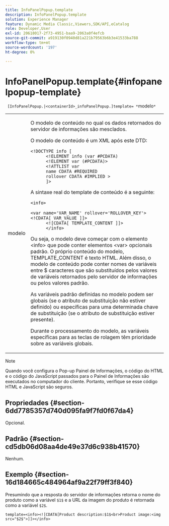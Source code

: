 ```yaml
---
title: InfoPanelPopup.template
description: InfoPanelPopup.template
solution: Experience Manager
feature: Dynamic Media Classic,Viewers,SDK/API,eCatalog
role: Developer,User
exl-id: 20618017-2f73-4951-baa9-2063a0f4efcb
source-git-commit: a919130f0940d81a221b79563b6b3e41533ba788
workflow-type: tm+mt
source-wordcount: '197'
ht-degree: 0%

---
```


# InfoPanelPopup.template{#infopanelpopup-template}

` [InfoPanelPopup.|<containerId>_infoPanelPopup.]template= *`modelo`*`

<table id="table_A6B1B446A7AE4A4A8B552C07EC88E518"> 
 <tbody> 
  <tr> 
   <td> <p> <span class="codeph"><span class="varname"> modelo</span></span> </p> </td> 
   <td> <p>O modelo de conteúdo no qual os dados retornados do servidor de informações são mesclados. </p> <p>O modelo de conteúdo é um XML após este DTD: </p> <p> <code>&lt;!DOCTYPE&nbsp;info&nbsp;[
      &lt;!ELEMENT&nbsp;info&nbsp;(var&nbsp;#PCDATA)
      &lt;!ELEMENT&nbsp;var&nbsp;(#PCDATA)&gt;
      &lt;!ATTLIST&nbsp;var&nbsp;
      name&nbsp;CDATA&nbsp;#REQUIRED
      rollover&nbsp;CDATA&nbsp;#IMPLIED&nbsp;&gt;
      ]&gt;</code> </p> <p>A sintaxe real do template de conteúdo é a seguinte: </p> <p> <code>&lt;info&gt;
      &lt;var&nbsp;name='VAR_NAME'&nbsp;rollover='ROLLOVER_KEY'&gt;&lt;!CDATA[&nbsp;VAR_VALUE&nbsp;]]&gt;
      &lt;![CDATA[&nbsp;TEMPLATE_CONTENT&nbsp;]]&gt;
      &lt;/info&gt;</code> </p> <p>Ou seja, o modelo deve começar com o elemento <span class="codeph"> &lt;info&gt;</span> que pode conter elementos <span class="codeph"> &lt;var&gt;</span> opcionais padrão. O próprio conteúdo do modelo, <span class="codeph"> TEMPLATE_CONTENT</span> é texto HTML. Além disso, o modelo de conteúdo pode conter nomes de variáveis entre <span class="codeph"> $</span> caracteres que são substituídos pelos valores de variáveis retornados pelo servidor de informações ou pelos valores padrão. </p> <p>As variáveis padrão definidas no modelo podem ser globais (se o atributo de substituição não estiver definido) ou específicas para uma determinada chave de substituição (se o atributo de substituição estiver presente). </p> <p>Durante o processamento do modelo, as variáveis específicas para as teclas de rolagem têm prioridade sobre as variáveis globais. </p> </td> 
  </tr> 
 </tbody> 
</table>

>[!NOTE]
>
>Quando você configura o Pop-up Painel de Informações, o código do HTML e o código do JavaScript passados para o Painel de Informações são executados no computador do cliente. Portanto, verifique se esse código HTML e JavaScript são seguros.

## Propriedades {#section-6dd7785357d740d095fa9f7fd0f67da4}

Opcional.

## Padrão {#section-cd5db06d08aa4de49e37d6c938b41570}

Nenhum.

## Exemplo {#section-16d184665c484964af9a22f79ff3f840}

Presumindo que a resposta do servidor de informações retorna o nome do produto como a variável `$1$` e a URL da imagem do produto é retornada como a variável `$2$`.

`template=<info><![CDATA[Product description:$1$<br>Product image:<img src="$2$">]]></info>`
